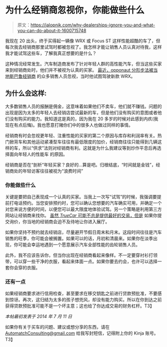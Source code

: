 # 为什么经销商忽视你，你能做些什么

> 原文：<https://jalopnik.com/why-dealerships-ignore-you-and-what-you-can-do-about-it-1600715748>

我现在 20 出头，终于买得起一辆像 WRX 或 Focus ST 这样性能超酷的车了，但每次我去经销商那里试驾时都被忽视了。我怎样才能让销售人员认真对待我，这样我才能试驾这些车，了解我真正想要的是什么？



这种情况经常发生。汽车制造商发布了针对年轻人群的高性能汽车，但当这些买家来到经销商处时，他们并不被视为认真的买家。 [最近，opponaut 分形步法被当地斯巴鲁经销商](https://oppositelock.kinja.com/ignored-at-a-dealership-today-not-buying-a-wrx-anymore-1600628885) 的众多销售人员忽视，当时他试图驾驶新款 WRX。

## 为什么会这样:

大多数销售人员的报酬是佣金，这意味着如果他们不卖车，他们就不赚钱。问题的出现是因为太多的年轻人去经销店尝试最新的车，但是他们没有购买的意图或者他们没有购买的能力。我知道这是真的，因为我在 20 多岁的时候对此感到内疚(我现在有点后悔)。我也愿意打赌你们中的很多人也做过同样的事情。

经销商有时会忽视更年轻、注重性能的买家的第二个原因与库存和利润率有关。热门掀背车和其他运动紧凑型车往往有最低限度的加价，经销商往往只能得到几辆这样的车，所以“供求”法则对经销商有利。这就是为什么我建议等到炒作平息后再选择面向年轻人的性能车 的原因。

经销商是否在“剖析”年轻买家？良好的...算是吧。归根结底，“时间就是金钱”，经销商处的年轻访客往往被视为“浪费时间”

### 你能做些什么

关键是要把自己表现成一个认真的买家。当我上一次写“试驾”的时候，我强调要提前打电话预约。当您安排预约时，您可以确认您想要的汽车确实可用，并确定一个对您来说方便的时间，以便您可以最大限度地体验试驾。另一个策略是利用第三方网站让经销商来找你。 [虽然 *TrueCar* 可能不总是提供最好的交易，但是](http://oppositelock.jalopnik.com/the-truth-about-truecar-savings-1559397086) 如果你提交询价，你当地的经销商会迫不及待地让你进入展厅。

如果你坚持不预约就去经销店，尽量避开节假日周末和月末。这段时间往往是汽车销售的旺季，你可能会被搁置。如果可以的话，月初和清晨来。如果你在淡季出现，你可能会幸运地遇到一个愿意展示汽车全部性能的齿轮销售人员。

此外，我不应该告诉你，但当你出现在经销商看起来像样。不一定要穿衬衫打领带，可以穿一些干净的衣服，看起来体面一点。如果你要去约会，也许可以选择一套你会穿的衣服。

### 还有一点

如果经销商要求进行信用检查，甚至要求在移交钥匙之前进行贷款预批准，不要感到惊讶。再次，这归结为太多的孩子想兜风，却没有能力购买。所以在你到达之前获得贷款预批准可能不是一个坏主意；这也给了你达成交易的财务杠杆。T3】

*本帖最初发表于 2014 年 7 月 11 日*

如果你有关于买车的问题、建议或想分享的东西，请在 AutomatchConsulting@gmail.com 给我写封短信，记得附上你的 Kinja 账号。T3】